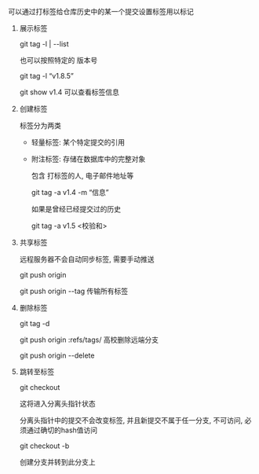 可以通过打标签给仓库历史中的某一个提交设置标签用以标记

1. 展示标签

   git tag -l | --list

   也可以按照特定的 版本号

   git tag -l “v1.8.5”

   git show v1.4 可以查看标签信息

2. 创建标签

   标签分为两类

   - 轻量标签: 某个特定提交的引用

   - 附注标签: 存储在数据库中的完整对象

     包含 打标签的人, 电子邮件地址等

     git tag -a v1.4 -m “信息”

     如果是曾经已经提交过的历史

     git tag -a v1.5 <校验和>

3. 共享标签

   远程服务器不会自动同步标签, 需要手动推送

   git push origin <tagname>

   git push origin --tag 传输所有标签

4. 删除标签

   git tag -d <tagname>

   git push origin :refs/tags/<tagname> 高校删除远端分支

   git push origin --delete <tagname>

5. 跳转至标签

   git checkout <tagname>

   这将进入分离头指针状态

   分离头指针中的提交不会改变标签, 并且新提交不属于任一分支, 不可访问, 必须通过确切的hash值访问

   git checkout -b <branchName> <tagname>

   创建分支并转到此分支上
